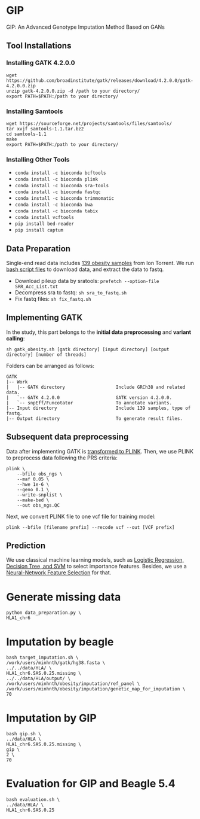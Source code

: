 # GIP
GIP: An Advanced Genotype Imputation Method Based on GANs

## Tool Installations
### Installing GATK 4.2.0.0
```
wget https://github.com/broadinstitute/gatk/releases/download/4.2.0.0/gatk-4.2.0.0.zip
unzip gatk-4.2.0.0.zip -d /path to your directory/
export PATH=$PATH:/path to your directory/
```
### Installing Samtools
```
wget https://sourceforge.net/projects/samtools/files/samtools/
tar xvjf samtools-1.1.tar.bz2
cd samtools-1.1
make
export PATH=$PATH:/path to your directory/
```
### Installing Other Tools
- `conda install -c bioconda bcftools`
- `conda install -c bioconda plink`
- `conda install -c bioconda sra-tools`
- `conda install -c bioconda fastqc`
- `conda install -c bioconda trimmomatic`
- `conda install -c bioconda bwa`
- `conda install -c bioconda tabix`
- `conda install vcftools`
- `pip install bed-reader`
- `pip install captum`
## Data Preparation 
Single-end read data includes [139 obesity samples](https://www.ncbi.nlm.nih.gov/Traces/study/?acc=SRP139885&o=acc_s%3Aa) from Ion Torrent. We run [bash script files](https://github.com/nhanta/Advanced_Methods_for_Disease_Risk_Prediction/tree/main/gatk) to download data, and extract the data to fastq.
- Download pileup data by sratools: `prefetch --option-file SRR_Acc_List.txt`
- Decompress sra to fastq: `sh sra_to_fastq.sh`
- Fix fastq files: `sh fix_fastq.sh`
## Implementing GATK 
In the study, this part belongs to the **initial data preprocessing** and **variant calling**:

`sh gatk_obesity.sh [gatk directory] [input directory] [output directory] [number of threads]`

Folders can be arranged as follows:
```
GATK
|-- Work            
|   |-- GATK directory                   Include GRCh38 and related data.
|   `-- GATK 4.2.0.0                     GATK version 4.2.0.0.                 
|   `-- snpEff/Funcotator                To annotate variants.
|-- Input directory                      Include 139 samples, type of fastq.
|-- Output directory                     To generate result files.
```
## Subsequent data preprocessing
Data after implementing GATK is [transformed to PLINK](https://github.com/nhanta/Advanced_Methods_for_Disease_Risk_Prediction/blob/main/obs_preprocessing.ipynb). Then, we use PLINK to preprocess data following the PRS criteria:
```
plink \
    --bfile obs_ngs \
    --maf 0.05 \
    --hwe 1e-6 \
    --geno 0.1 \
    --write-snplist \
    --make-bed \
    --out obs_ngs.QC
```
Next, we convert PLINK file to one vcf file for training model:

`plink --bfile [filename prefix] --recode vcf --out [VCF prefix]`

## Prediction
We use classical machine learning models, such as [Logistic Regression, Decision Tree, and SVM](https://github.com/nhanta/Advanced_Methods_for_Disease_Risk_Prediction/blob/main/lr_dt_svm.py) to select importance features. Besides, we use a [Neural-Network Feature Selection](https://github.com/nhanta/Advanced_Methods_for_Disease_Risk_Prediction/blob/main/lr_dt_svm.py) for that. 


# Generate missing data
```
python data_preparation.py \
HLA1_chr6 
```

# Imputation by beagle
```
bash target_imputation.sh \
/work/users/minhnth/gatk/hg38.fasta \
../../data/HLA/ \
HLA1_chr6.SAS.0.25.missing \
../../data/HLA/output/ \
/work/users/minhnth/obesity/imputation/ref_panel \
/work/users/minhnth/obesity/imputation/genetic_map_for_imputation \
70
```
# Imputation by GIP
```
bash gip.sh \
../data/HLA \
HLA1_chr6.SAS.0.25.missing \
gip \
2 \
70 
```
# Evaluation for GIP and Beagle 5.4
```
bash evaluation.sh \
../data/HLA/ \
HLA1_chr6.SAS.0.25 
```